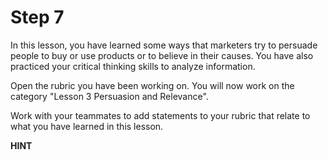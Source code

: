 # Step 7

In this lesson, you have learned some ways that marketers try to persuade people to buy or use products or to believe in their causes. You have also practiced your critical thinking skills to analyze information. 

Open the rubric you have been working on. You will now work on the category "Lesson 3 Persuasion and Relevance". 

Work with your teammates to add statements to your rubric that relate to what you have learned in this lesson. 

**HINT** 
<!-- Text to go with the HINT:
You may not need all the spaces in the rubric. It is OK if you leave some blank. Keep in mind that you can make changes to any category of your rubric at any time. If you have new ideas to add to the earlier categories, you can add them now or change things you added earlier. -->